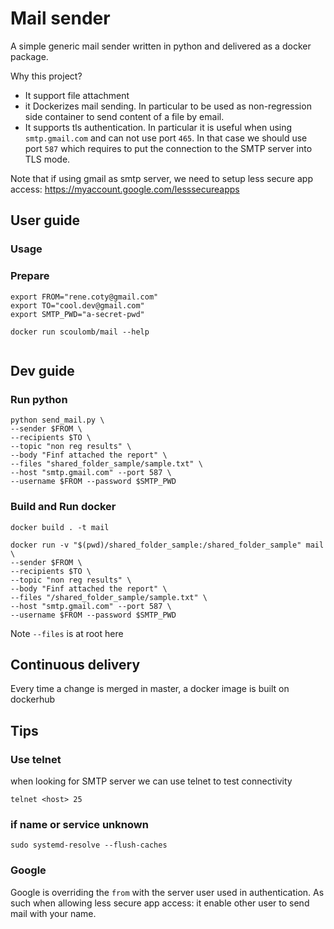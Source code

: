 # Mail sender 

A simple generic mail sender written in python and delivered as a docker package.

Why this project?
- It support file attachment 
- it Dockerizes mail sending. In particular to be used as non-regression side container to send content of a file by email.
- It supports tls authentication. In particular it is useful when using `smtp.gmail.com` and can not use port `465`.
In that case we should use port `587` which requires to put the connection to the SMTP server into TLS mode. 

Note that if using gmail as smtp server, we need to setup less secure app access: https://myaccount.google.com/lesssecureapps

<!--
See mail-sender\basic_mail\basic_send_mail.py
--> 
## User guide

### Usage 

### Prepare 

````shell script
export FROM="rene.coty@gmail.com"
export TO="cool.dev@gmail.com"
export SMTP_PWD="a-secret-pwd"
````

````shell script
docker run scoulomb/mail --help    
                
````
## Dev guide



### Run python 

````shell script
python send_mail.py \
--sender $FROM \
--recipients $TO \
--topic "non reg results" \
--body "Finf attached the report" \
--files "shared_folder_sample/sample.txt" \
--host "smtp.gmail.com" --port 587 \
--username $FROM --password $SMTP_PWD
````

### Build and Run docker

````shell script
docker build . -t mail

docker run -v "$(pwd)/shared_folder_sample:/shared_folder_sample" mail \
--sender $FROM \
--recipients $TO \
--topic "non reg results" \
--body "Finf attached the report" \
--files "/shared_folder_sample/sample.txt" \
--host "smtp.gmail.com" --port 587 \
--username $FROM --password $SMTP_PWD
````

Note `--files` is at root here

## Continuous delivery

Every time a change is merged in master, a docker image is built on dockerhub

## Tips
 
### Use telnet
 
when looking for SMTP server we can use telnet to test connectivity

````shell script
telnet <host> 25
````

### if name or service unknown

````shell script
sudo systemd-resolve --flush-caches
````

### Google

Google is overriding the `from` with the server user used in authentication.
As such when allowing less secure app access: it enable other user to send mail with your name.
